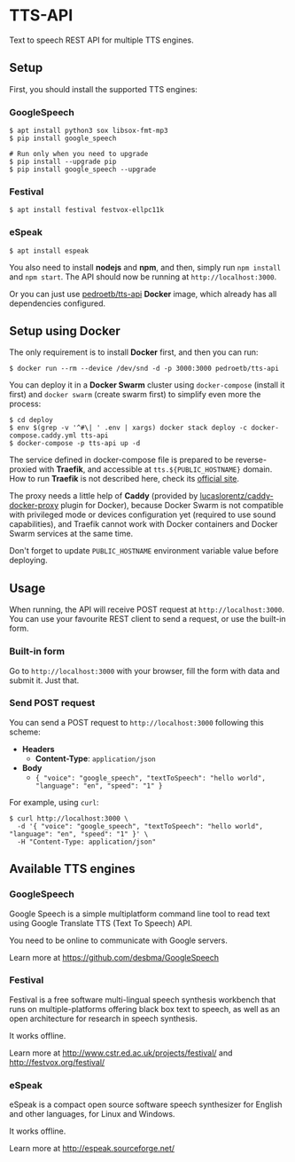 # TTS-API

Text to speech REST API for multiple TTS engines.

## Setup

First, you should install the supported TTS engines:

### GoogleSpeech

```
$ apt install python3 sox libsox-fmt-mp3
$ pip install google_speech

# Run only when you need to upgrade
$ pip install --upgrade pip
$ pip install google_speech --upgrade
```

### Festival

```
$ apt install festival festvox-ellpc11k
```

### eSpeak

```
$ apt install espeak
```

You also need to install **nodejs** and **npm**, and then, simply run `npm install` and `npm start`.
The API should now be running at `http://localhost:3000`.

Or you can just use [pedroetb/tts-api](https://hub.docker.com/r/pedroetb/tts-api) **Docker** image, which already has all dependencies configured.

## Setup using Docker

The only requirement is to install **Docker** first, and then you can run:
```
$ docker run --rm --device /dev/snd -d -p 3000:3000 pedroetb/tts-api
```

You can deploy it in a **Docker Swarm** cluster using `docker-compose` (install it first) and `docker swarm` (create swarm first) to simplify even more the process:
```
$ cd deploy
$ env $(grep -v '^#\| ' .env | xargs) docker stack deploy -c docker-compose.caddy.yml tts-api
$ docker-compose -p tts-api up -d
```

The service defined in docker-compose file is prepared to be reverse-proxied with **Traefik**, and accessible at `tts.${PUBLIC_HOSTNAME}` domain. How to run **Traefik** is not described here, check its [official site](https://traefik.io).

The proxy needs a little help of **Caddy** (provided by [lucaslorentz/caddy-docker-proxy](https://github.com/lucaslorentz/caddy-docker-proxy) plugin for Docker), because Docker Swarm is not compatible with privileged mode or devices configuration yet (required to use sound capabilities), and Traefik cannot work with Docker containers and Docker Swarm services at the same time.

Don't forget to update `PUBLIC_HOSTNAME` environment variable value before deploying.

## Usage

When running, the API will receive POST request at `http://localhost:3000`.
You can use your favourite REST client to send a request, or use the built-in form.

### Built-in form

Go to `http://localhost:3000` with your browser, fill the form with data and submit it. Just that.

### Send POST request

You can send a POST request to `http://localhost:3000` following this scheme:

* **Headers**
	* **Content-Type**: `application/json`
* **Body**
	* `{ "voice": "google_speech", "textToSpeech": "hello world", "language": "en", "speed": "1" }`

For example, using `curl`:
```
$ curl http://localhost:3000 \
  -d '{ "voice": "google_speech", "textToSpeech": "hello world", "language": "en", "speed": "1" }' \
  -H "Content-Type: application/json"
```

## Available TTS engines

### GoogleSpeech

Google Speech is a simple multiplatform command line tool to read text using Google Translate TTS (Text To Speech) API.

You need to be online to communicate with Google servers.

Learn more at https://github.com/desbma/GoogleSpeech

### Festival

Festival is a free software multi-lingual speech synthesis workbench that runs on multiple-platforms offering black box text to speech, as well as an open architecture for research in speech synthesis.

It works offline.

Learn more at http://www.cstr.ed.ac.uk/projects/festival/ and http://festvox.org/festival/

### eSpeak

eSpeak is a compact open source software speech synthesizer for English and other languages, for Linux and Windows.

It works offline.

Learn more at http://espeak.sourceforge.net/
